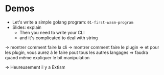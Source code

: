 # Demos


- Let's write a simple golang program: `01-first-wasm-program`
- Slides: explain
  - Then you need to write your CLI
  - and it's complicated to deal with string

-> montrer comment faire la cli
-> montrer comment faire le plugin
  => et pour les plugin, vous aurez à le faire pout tous les autres langages
  => faudra quand même expliquer le bit manipulation

=> Heureusement il y a Extism


